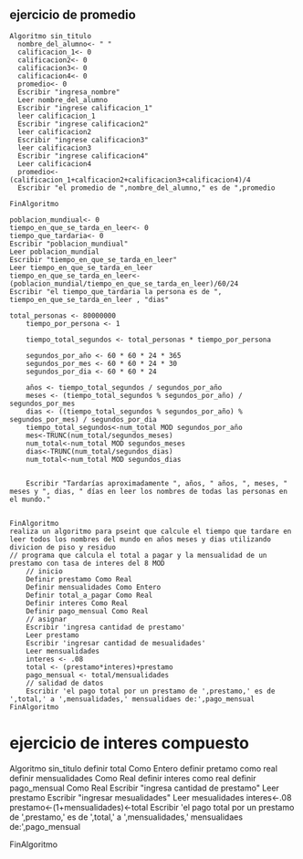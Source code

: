 ## ejercicio de promedio

    Algoritmo sin_titulo
      nombre_del_alumno<- " "
      calificacion_1<- 0
      calificacion2<- 0
      calificacion3<- 0
      calificacion4<- 0
      promedio<- 0
      Escribir "ingresa_nombre"
      Leer nombre_del_alumno
      Escribir "ingrese calificacion_1"
      leer calificacion_1
      Escribir "ingrese calificacion2"
      leer calificacion2
      Escribir "ingrese calificacion3"
      leer calificacion3
      Escribir "ingrese calificacion4"
      Leer calificacion4
      promedio<-(calificacion_1+calficacion2+calificacion3+calificacion4)/4
      Escribir "el promedio de ",nombre_del_alumno," es de ",promedio

    FinAlgoritmo
    
    poblacion_mundiual<- 0
	tiempo_en_que_se_tarda_en_leer<- 0
	tiempo_que_tardaria<- 0
	Escribir "poblacion_mundiual"
	Leer poblacion_mundial
	Escribir "tiempo_en_que_se_tarda_en_leer"
	Leer tiempo_en_que_se_tarda_en_leer
	tiempo_en_que_se_tarda_en_leer<-(poblacion_mundial/tiempo_en_que_se_tarda_en_leer)/60/24
	Escribir "el tiempo_que_tardaria la persona es de ", tiempo_en_que_se_tarda_en_leer , "dias"
	
	total_personas <- 80000000
		tiempo_por_persona <- 1
		
		tiempo_total_segundos <- total_personas * tiempo_por_persona
		
		segundos_por_año <- 60 * 60 * 24 * 365
		segundos_por_mes <- 60 * 60 * 24 * 30
		segundos_por_dia <- 60 * 60 * 24
		
		años <- tiempo_total_segundos / segundos_por_año
		meses <- (tiempo_total_segundos % segundos_por_año) / segundos_por_mes
		dias <- ((tiempo_total_segundos % segundos_por_año) % segundos_por_mes) / segundos_por_dia
		tiempo_total_segundos<-num_total MOD segundos_por_año
		mes<-TRUNC(num_total/segundos_meses)
		num_total<-num_total MOD segundos_meses
		dias<-TRUNC(num_total/segundos_dias)
		num_total<-num_total MOD segundos_dias

		
		Escribir "Tardarías aproximadamente ", años, " años, ", meses, " meses y ", dias, " días en leer los nombres de todas las personas en el mundo."
		

	FinAlgoritmo
	realiza un algoritmo para pseint que calcule el tiempo que tardare en leer todos los nombres del mundo en años meses y dias utilizando divicion de piso y residuo
	// programa que calcula el total a pagar y la mensualidad de un prestamo con tasa de interes del 8 MOD 
		// inicio
		Definir prestamo Como Real
		Definir mensualidades Como Entero
		Definir total_a_pagar Como Real
		Definir interes Como Real
		Definir pago_mensual Como Real
		// asignar
		Escribir 'ingresa cantidad de prestamo'
		Leer prestamo
		Escribir 'ingresar cantidad de mesualidades'
		Leer mensualidades
		interes <- .08
		total <- (prestamo*interes)+prestamo
		pago_mensual <- total/mensualidades
		// salidad de datos
		Escribir 'el pago total por un prestamo de ',prestamo,' es de ',total,' a ',mensualidades,' mensualidaes de:',pago_mensual
	FinAlgoritmo
	
	
# ejercicio de interes compuesto
Algoritmo sin_titulo
	definir total Como Entero
	definir pretamo como real
	definir mensualidades Como Real
	definir interes como real
	definir pago_mensual Como Real
	Escribir "ingresa cantidad de prestamo"
	Leer prestamo
	Escribir "ingresar mesualidades"
	Leer mesualidades
	interes<-.08
	prestamo<-(1+mensualidades)<-total
	Escribir 'el pago total por un prestamo de ',prestamo,' es de ',total,' a ',mensualidades,' mensualidaes de:',pago_mensual	
	
FinAlgoritmo



